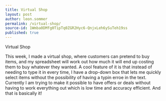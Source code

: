 ```yaml
---
title: Virtual Shop
layout: post
author: leon.sommer
permalink: /virtual-shop/
source-id: 1Wmba0DMfg0TipTq0ZGR2Hyc6-QnjxLeh6ySuTeh19ss
published: true
---
```

Virtual Shop

This week, I made a virtual shop, where customers can pretend to buy items, and my spreadsheet will work out how much it will end up costing them to buy whatever they wanted. A cool feature of it is that instead of needing to type it in every time, I have a drop-down box that lets me quickly select items without the possibility of having a typin erroe in the text. Currently I am trying to make it possible to have offers or deals without having to work everything out which is low time and accuracy efficient. And that is basically it! 


